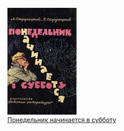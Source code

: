 ![](Понедельник%20начинается%20в%20субботу.jpg)  
[Понедельник начинается в субботу](Понедельник%20начинается%20в%20субботу.md)
